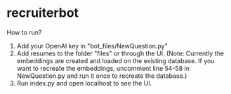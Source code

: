 # recruiterbot
How to run?
1. Add your OpenAI key in "bot_files/NewQuestion.py"
2. Add resumes to the folder "files" or through the UI. (Note: Currently the embeddings are created and loaded on the existing database. If you want to recreate the embeddings, uncomment line 54-58 in NewQuestion.py and run it once to recreate the database.)
3. Run index.py and open localhost to see the UI.
 
